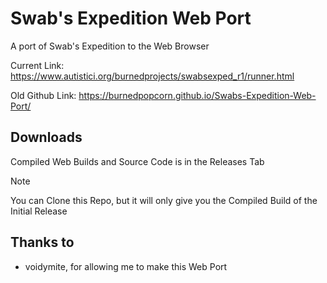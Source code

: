 # Swab's Expedition Web Port
A port of Swab's Expedition to the Web Browser

Current Link: https://www.autistici.org/burnedprojects/swabsexped_r1/runner.html

Old Github Link: https://burnedpopcorn.github.io/Swabs-Expedition-Web-Port/

## Downloads
Compiled Web Builds and Source Code is in the Releases Tab

> [!NOTE]
> You can Clone this Repo, but it will only give you the Compiled Build of the Initial Release

## Thanks to
- voidymite, for allowing me to make this Web Port
